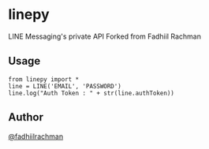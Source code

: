 # linepy
LINE Messaging's private API Forked from Fadhiil Rachman

## Usage

```
from linepy import *
line = LINE('EMAIL', 'PASSWORD')
line.log("Auth Token : " + str(line.authToken))
```
## Author
 [@fadhiilrachman](https://github.com/fadhiilrachman/line-py)
